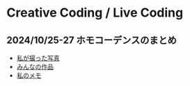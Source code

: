 # Creative Coding / Live Coding

## 2024/10/25-27 ホモコーデンスのまとめ
- [私が撮った写真](https://photos.google.com/share/AF1QipMp5GLZiPCn9vD2HVmNaVM9qpxGqfFYnoU0xvs3a8VMTESHeX7Z7WYj0GQnhDkB8g)
- [みんなの作品](https://photos.google.com/share/AF1QipN6dtCPjp2YoP_T9_ugICKaw3kDybmC9U0VG6uydmfVy9CF-gf311Uyw9n4OzWlpQ?key=V0JXVnVHQUxkWldoOFR3RDhtdjI1OHljLVJ4Vkhn)
- [私のメモ](homo_codens.md)
